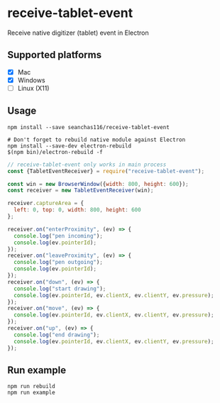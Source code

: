 # receive-tablet-event

Receive native digitizer (tablet) event in Electron

## Supported platforms

- [x] Mac
- [x] Windows
- [ ] Linux (X11)

## Usage

```
npm install --save seanchas116/receive-tablet-event

# Don't forget to rebuild native module against Electron
npm install --save-dev electron-rebuild
$(npm bin)/electron-rebuild -f
```

```js
// receive-tablet-event only works in main process
const {TabletEventReceiver} = require("receive-tablet-event");

const win = new BrowserWindow({width: 800, height: 600});
const receiver = new TabletEventReceiver(win);

receiver.captureArea = {
  left: 0, top: 0, width: 800, height: 600
};

receiver.on("enterProximity", (ev) => {
  console.log("pen incoming");
  console.log(ev.pointerId);
});
receiver.on("leaveProximity", (ev) => {
  console.log("pen outgoing");
  console.log(ev.pointerId);
});
receiver.on("down", (ev) => {
  console.log("start drawing");
  console.log(ev.pointerId, ev.clientX, ev.clientY, ev.pressure);
});
receiver.on("move", (ev) => {
  console.log(ev.pointerId, ev.clientX, ev.clientY, ev.pressure);
});
receiver.on("up", (ev) => {
  console.log("end drawing");
  console.log(ev.pointerId, ev.clientX, ev.clientY, ev.pressure);
});
```

## Run example

```
npm run rebuild
npm run example
```
